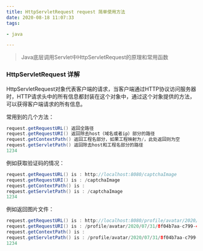 ```yaml
---
title: HttpServletRequest request 简单使用方法
date: 2020-08-18 11:07:33
tags:

- java

---
```


> Java底层调用Servlet中HttpServletRequest的原理和常用函数

<!--more-->

### HttpServletRequest 详解

HttpServletRequest对象代表客户端的请求，当客户端通过HTTP协议访问服务器时，HTTP请求头中的所有信息都封装在这个对象中，通过这个对象提供的方法，可以获得客户端请求的所有信息。

常用到的几个方法：

```java
request.getRequestURL() 返回全路径
request.getRequestURI() 返回除去host（域名或者ip）部分的路径
request.getContextPath() 返回工程名部分，如果工程映射为/，此处返回则为空
request.getServletPath() 返回除去host和工程名部分的路径
1234
```

例如获取验证码的情况：

```java
request.getRequestURL() is : http://localhost:8080/captchaImage
request.getRequestURI() is : /captchaImage
request.getContextPath() is : 
request.getServletPath() is : /captchaImage
1234
```

例如返回图片文件：

```Java
request.getRequestURL() is : http://localhost:8080/profile/avatar/2020/07/31/8f04b7aa-c799-405b-90b0-4cfe36d89f35.jpeg
request.getRequestURI() is : /profile/avatar/2020/07/31/8f04b7aa-c799-405b-90b0-4cfe36d89f35.jpeg
request.getContextPath() is : 
request.getServletPath() is : /profile/avatar/2020/07/31/8f04b7aa-c799-405b-90b0-4cfe36d89f35.jpeg
1234
```